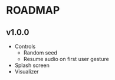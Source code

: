 # ROADMAP
## v1.0.0
- Controls
  - Random seed
  - Resume audio on first user gesture
- Splash screen
- Visualizer
